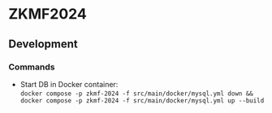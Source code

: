 # ZKMF2024

## Development

### Commands

* Start DB in Docker container:  
  `docker compose -p zkmf-2024 -f src/main/docker/mysql.yml down && docker compose -p zkmf-2024 -f src/main/docker/mysql.yml up --build`
